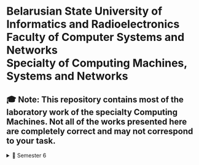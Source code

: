 # Belarusian State University of Informatics and Radioelectronics<br> Faculty of Computer Systems and Networks<br> Specialty of Computing Machines, Systems and Networks



🎓 Note:
This repository contains most of the laboratory work of the specialty Computing Machines. Not all of the works presented here are completely correct and may not correspond to your task.<br>
---
<details>
<summary>📘 Semester 6</summary>

- [✅**Администрирование компьютерных систем и сетей**](https://github.com/DmitriyDovgolyonok/6-term/tree/main/AKSIS) 
- [✅**Цифровая обработка сигналов и изображений**](https://github.com/DmitriyDovgolyonok/6-term/tree/main/COSII) 
- [✅**Архитектура высокопроизводительных процессоров**](https://github.com/DmitriyDovgolyonok/6-term/tree/main/AVP) 
- [✅**Системный анализ**](https://github.com/DmitriyDovgolyonok/6-term/tree/main/SA) 


</details>
